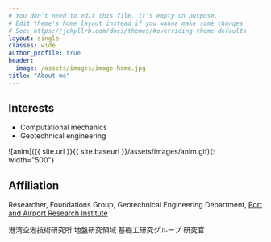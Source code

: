 ```yaml
---
# You don't need to edit this file, it's empty on purpose.
# Edit theme's home layout instead if you wanna make some changes
# See: https://jekyllrb.com/docs/themes/#overriding-theme-defaults
layout: single
classes: wide
author_profile: true
header:
  image: /assets/images/image-home.jpg
title: "About me"
---
```


## Interests

* Computational mechanics
* Geotechnical engineering

![anim]({{ site.url }}{{ site.baseurl }}/assets/images/anim.gif){: width="500"}

## Affiliation

Researcher, Foundations Group, Geotechnical Engineering Department, [Port and Airport Research Institute](https://www.pari.go.jp/en/)

港湾空港技術研究所 地盤研究領域 基礎工研究グループ 研究官
